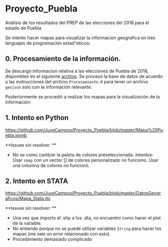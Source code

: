 # Proyecto_Puebla
Análisis de los resultados del PREP de las elecciones del 2018 para el estado de Puebla

Se intento hacer mapas para visualizar la informacion geografica en tres lenguajes de programación estad'isticos:

## 0. Procesamiento de la información.
Se descargó informacion relativa a las elecciones de Puebla de 2018, disponibles en el siguiente [archivo](https://preppuebla2018.mx/entregables/85/100/20180702_2000_PREP.zip). Se procesó la base de datos de acuerdo a las instrucciones del archivo `Procesamiento.R` para tener un archivo `geojson` solo con la información relevante. 

Posteriormente se procedió a realizar los mapas para la visualización de la información:

## 1. Intento en Python
https://github.com/JuveCampos/Proyecto_Puebla/blob/master/Mapa%20Puebla.ipynb

**Issues sin resolver: **

* No se como cambiar la paleta de colores preseleccionada. _Intentos:_ Usar `cmap` con un vector [] de colores personalizado no funciono. Usar una columna de colores no funcionó.


## 2. Intento en STATA
https://github.com/JuveCampos/Proyecto_Puebla/blob/master/DatosGeograficos/Mapa_Stata.do

**Issues sin resolver: **

* Una vez que importo el .shp a los .dta, no encuentro como hacer el plot de la variable.
* No entiendo porque no se puede utilizar variables `String` para hacer los mapas (me sale un error relacionado con esto).
* Procedimiento demasiado complicado

